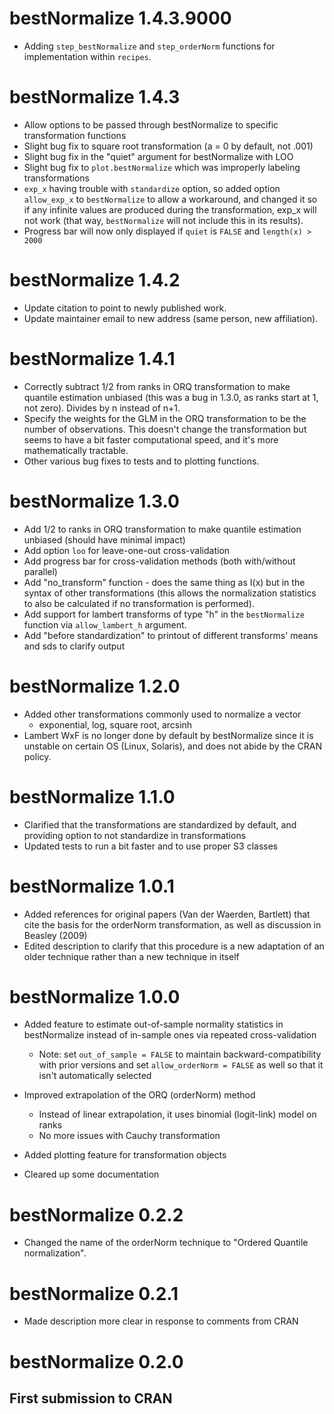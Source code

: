 # bestNormalize 1.4.3.9000

- Adding `step_bestNormalize` and `step_orderNorm` functions for implementation within `recipes`. 

# bestNormalize 1.4.3

- Allow options to be passed through bestNormalize to specific transformation functions 
- Slight bug fix to square root transformation (a = 0 by default, not .001)
- Slight bug fix in the "quiet" argument for bestNormalize with LOO
- Slight bug fix to `plot.bestNormalize` which was improperly labeling transformations
- `exp_x` having trouble with `standardize` option, so added option `allow_exp_x` to 
  `bestNormalize` to allow a workaround, and changed it so if any infinite values
  are produced during the transformation, exp_x will not work (that way, `bestNormalize`
  will not include this in its results).
- Progress bar will now only displayed if `quiet` is `FALSE` and `length(x) > 2000`

# bestNormalize 1.4.2

- Update citation to point to newly published work.
- Update maintainer email to new address (same person, new affiliation). 

# bestNormalize 1.4.1

- Correctly subtract 1/2 from ranks in ORQ transformation to make quantile estimation unbiased (this was a bug in 1.3.0, as ranks start at 1, not zero). Divides by n instead of n+1. 
- Specify the weights for the GLM in the ORQ transformation to be the number of observations. This doesn't change the transformation but seems to have a bit faster computational speed, and it's more mathematically tractable. 
- Other various bug fixes to tests and to plotting functions.

# bestNormalize 1.3.0

- Add 1/2 to ranks in ORQ transformation to make quantile estimation unbiased (should have minimal impact)
- Add option `loo` for leave-one-out cross-validation
- Add progress bar for cross-validation methods (both with/without parallel) 
- Add "no_transform" function - does the same thing as I(x) but in the syntax of other transformations 
  (this allows the normalization statistics to also be calculated if no transformation is performed). 
- Add support for lambert transforms of type "h" in the `bestNormalize` function via `allow_lambert_h` argument.
- Add "before standardization" to printout of different transforms' means and sds to clarify output

# bestNormalize 1.2.0

- Added other transformations commonly used to normalize a vector 
    - exponential, log, square root, arcsinh
- Lambert WxF is no longer done by default by bestNormalize since it is 
  unstable on certain OS (Linux, Solaris), and does not abide by the CRAN
  policy. 

# bestNormalize 1.1.0

- Clarified that the transformations are standardized by default, and providing option to not standardize in transformations
- Updated tests to run a bit faster and to use proper S3 classes

# bestNormalize 1.0.1

- Added references for original papers (Van der Waerden, Bartlett) 
  that cite the basis for the orderNorm transformation, as well as discussion 
  in Beasley (2009)
- Edited description to clarify that this procedure is a new adaptation of an 
  older technique rather than a new technique in itself

# bestNormalize 1.0.0

- Added feature to estimate out-of-sample normality statistics in bestNormalize 
  instead of in-sample ones via repeated cross-validation
    - Note: set `out_of_sample = FALSE` to maintain backward-compatibility with prior versions
      and set `allow_orderNorm = FALSE` as well so that it isn't automatically selected

- Improved extrapolation of the ORQ (orderNorm) method
    - Instead of linear extrapolation, it uses binomial (logit-link) model on ranks
    - No more issues with Cauchy transformation
    
- Added plotting feature for transformation objects

- Cleared up some documentation

# bestNormalize 0.2.2

- Changed the name of the orderNorm technique to "Ordered Quantile normalization".

# bestNormalize 0.2.1

- Made description more clear in response to comments from CRAN 

# bestNormalize 0.2.0

## First submission to CRAN
